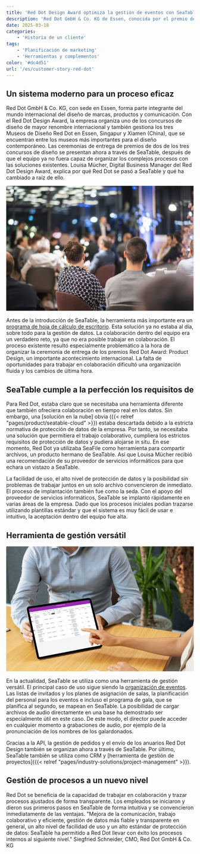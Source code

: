 ```yaml
---
title: 'Red Dot Design Award optimiza la gestión de eventos con SeaTable'
description: 'Red Dot GmbH & Co. KG de Essen, conocida por el premio de diseño Red Dot de renombre internacional, ha revolucionado y optimizado su gestión de eventos y pedidos. Con SeaTable Server, el equipo se beneficia de flujos de trabajo transparentes, eficientes y colaborativos, así como de una gestión de datos conforme a la GDPR.'
date: 2025-03-18
categories:
    - 'Historia de un cliente'
tags:
    - 'Planificación de marketing'
    - 'Herramientas y complementos'
color: '#dc4d51'
url: '/es/customer-story-red-dot'
---
```


## Un sistema moderno para un proceso eficaz

Red Dot GmbH & Co. KG, con sede en Essen, forma parte integrante del mundo internacional del diseño de marcas, productos y comunicación. Con el Red Dot Design Award, la empresa organiza uno de los concursos de diseño de mayor renombre internacional y también gestiona los tres Museos de Diseño Red Dot en Essen, Singapur y Xiamen (China), que se encuentran entre los museos más importantes para el diseño contemporáneo. Las ceremonias de entrega de premios de dos de los tres concursos de diseño se presentan ahora a través de SeaTable, después de que el equipo ya no fuera capaz de organizar los complejos procesos con las soluciones existentes. Louisa Mücher, Digital Business Manager del Red Dot Design Award, explica por qué Red Dot se pasó a SeaTable y qué ha cambiado a raíz de ello.

![](Blog_reddot_I1.jpg)

Antes de la introducción de SeaTable, la herramienta más importante era un [programa de hoja de cálculo de escritorio](https:/seatable.com/es/excel-alternative/). Esta solución ya no estaba al día, sobre todo para la gestión de datos. La colaboración dentro del equipo era un verdadero reto, ya que no era posible trabajar en colaboración. El proceso existente resultó especialmente problemático a la hora de organizar la ceremonia de entrega de los premios Red Dot Award: Product Design, un importante acontecimiento internacional. La falta de oportunidades para trabajar en colaboración dificultó una organización fluida y los cambios de última hora.

## SeaTable cumple a la perfección los requisitos de

Para Red Dot, estaba claro que se necesitaba una herramienta diferente que también ofreciera colaboración en tiempo real en los datos. Sin embargo, una [solución en la nube] obvia ({{< relref "pages/product/seatable-cloud" >}}) estaba descartada debido a la estricta normativa de protección de datos de la empresa. Por tanto, se necesitaba una solución que permitiera el trabajo colaborativo, cumpliera los estrictos requisitos de protección de datos y pudiera alojarse in situ. En ese momento, Red Dot ya utilizaba SeaFile como herramienta para compartir archivos, un producto hermano de SeaTable. Así que Louisa Mücher recibió una recomendación de su proveedor de servicios informáticos para que echara un vistazo a SeaTable.

La facilidad de uso, el alto nivel de protección de datos y la posibilidad sin problemas de trabajar juntos en un solo archivo convencieron de inmediato. El proceso de implantación también fue como la seda. Con el apoyo del proveedor de servicios informáticos, SeaTable se implantó rápidamente en varias áreas de la empresa. Dado que los procesos iniciales podían trazarse utilizando plantillas estándar y que el sistema es muy fácil de usar e intuitivo, la aceptación dentro del equipo fue alta.

## Herramienta de gestión versátil

![Tableta con mesa SeaTable](3-SeaTable-erfuellt-die-Anforderungen-perfekt-1.jpg)

En la actualidad, SeaTable se utiliza como una herramienta de gestión versátil. El principal caso de uso sigue siendo la [organización de eventos](https://seatable.io/es/vorlage/fewxqfzbsxocskxl7hikqq/). Las listas de invitados y los planes de asignación de salas, la planificación del personal para los eventos e incluso el programa de gala, que se planifica al segundo, se mapean en SeaTable. La posibilidad de cargar archivos de audio directamente en una base ha demostrado ser especialmente útil en este caso. De este modo, el director puede acceder en cualquier momento a grabaciones de audio, por ejemplo de la pronunciación de los nombres de los galardonados.

Gracias a la API, la gestión de pedidos y el envío de los anuarios Red Dot Design también se organizan ahora a través de SeaTable. Por último, SeaTable también se utiliza como CRM y [herramienta de gestión de proyectos]({{< relref "pages/industry-solutions/project-management" >}}).

## Gestión de procesos a un nuevo nivel

Red Dot se beneficia de la capacidad de trabajar en colaboración y trazar procesos ajustados de forma transparente. Los empleados se iniciaron y dieron sus primeros pasos en SeaTable de forma intuitiva y se convencieron inmediatamente de las ventajas. "Mejora de la comunicación, trabajo colaborativo y eficiente, gestión de datos más fiable y transparente en general, un alto nivel de facilidad de uso y un alto estándar de protección de datos: SeaTable ha permitido a Red Dot llevar con éxito los procesos internos al siguiente nivel." Siegfried Schneider, CMO, Red Dot GmbH & Co. KG
